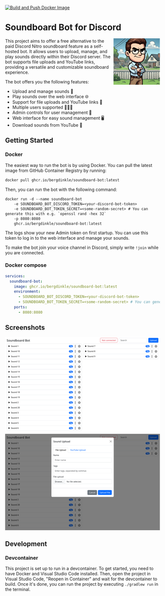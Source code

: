 [![Build and Push Docker Image](https://github.com/bergdinkle/soundboard-bot/actions/workflows/build-and-push.yaml/badge.svg)](https://github.com/bergdinkle/soundboard-bot/actions/workflows/build-and-push.yaml)

# Soundboard Bot for Discord

<img align="right" src="assets/dinkleberg.png" alt="Soundboard Bot" style="width:30%">

This project aims to offer a free alternative to the paid Discord Nitro soundboard feature as a self-hosted bot.
It allows users to upload, manage, and play sounds directly within their Discord server.
The bot supports file uploads and YouTube links, providing a versatile and customizable soundboard experience.

The bot offers you the following features:

- Upload and manage sounds 📡
- Play sounds over the web interface 🌐
- Support for file uploads and YouTube links 🎥
- Multiple users supported 🧑‍🤝‍🧑
- Admin controls for user management 🛑
- Web interface for easy sound management 🖥️
- Download sounds from YouTube 🎵


## Getting Started

### Docker
The easiest way to run the bot is by using Docker. You can pull the latest image from GitHub Container Registry by running:
```bash
docker pull ghcr.io/bergdinkle/soundboard-bot:latest
```

Then, you can run the bot with the following command:
```docker
docker run -d --name soundboard-bot
    -e SOUNDBOARD_BOT_DISCORD_TOKEN=<your-discord-bot-token>
    -e SOUNDBOARD_BOT_TOKEN_SECRET=<some-random-secret> # You can generate this with e.g. `openssl rand -hex 32`
    -p 8080:8080
    ghcr.io/bergdinkle/soundboard-bot:latest
```
The logs show your new Admin token on first startup. You can use this token to log in to the web interface and manage your sounds.

To make the bot join your voice channel in Discord, simply write `!join` while you are connected.

### Docker compose
```yaml
services:
  soundboard-bot:
    image: ghcr.io/bergdinkle/soundboard-bot:latest
    environment:
      - SOUNDBOARD_BOT_DISCORD_TOKEN=<your-discord-bot-token>
      - SOUNDBOARD_BOT_TOKEN_SECRET=<some-random-secret> # You can generate this with e.g. `openssl rand -hex 32`
    ports:
      - 8080:8080
```


## Screenshots

![Web UI](assets/root.png)
![Upload](assets/yt.png)


## Development

### Devcontainer
This project is set up to run in a devcontainer. To get started, you need to have Docker and Visual Studio Code installed.
Then, open the project in Visual Studio Code, "Reopen in Container" and wait for the devcontainer to build. Once it's done, you can run the project by executing `./gradlew run` in the terminal.